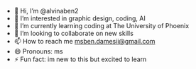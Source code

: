 - 👋 Hi, I’m @alvinaben2
- 👀 I’m interested in graphic design, coding, AI 
- 🌱 I’m currently learning coding at The University of Phoenix
- 💞️ I’m looking to collaborate on new skills
- 📫 How to reach me msben.damesii@gmail.com
- 😄 Pronouns: ms
- ⚡ Fun fact: im new to this but excited to learn

<!---
alvinaben2/alvinaben2 is a ✨ special ✨ repository because its `README.md` (this file) appears on your GitHub profile.
You can click the Preview link to take a look at your changes.
--->
